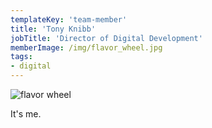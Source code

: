 ```yaml
---
templateKey: 'team-member'
title: 'Tony Knibb'
jobTitle: 'Director of Digital Development'
memberImage: /img/flavor_wheel.jpg
tags:
- digital
---
```

![flavor wheel](/img/flavor_wheel.jpg)

It's me.